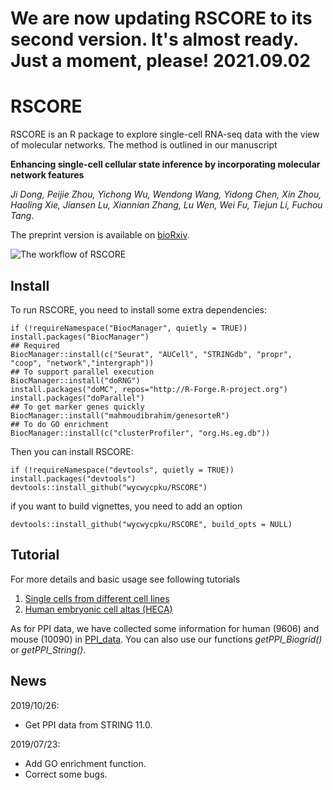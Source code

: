 # We are now updating RSCORE to its second version. It's almost ready. Just a moment, please! 2021.09.02

# RSCORE
RSCORE is an R package to explore single-cell RNA-seq data with the view of molecular networks. The method is outlined in our manuscript 

**Enhancing single-cell cellular state inference by incorporating molecular network features**

*Ji Dong, Peijie Zhou, Yichong Wu, Wendong Wang, Yidong Chen, Xin Zhou, Haoling Xie, Jiansen Lu, Xiannian Zhang, Lu Wen, Wei Fu, Tiejun Li, Fuchou Tang*.

The preprint version is available on [bioRxiv](https://doi.org/10.1101/699959). 

![The workflow of RSCORE](https://github.com/wycwycpku/RSCORE/blob/master/images/Figure_1.jpg) 
## Install
To run RSCORE, you need to install some extra dependencies:
```
if (!requireNamespace("BiocManager", quietly = TRUE)) install.packages("BiocManager")
## Required
BiocManager::install(c("Seurat", "AUCell", "STRINGdb", "propr", "coop", "network","intergraph"))
## To support parallel execution
BiocManager::install("doRNG")
install.packages("doMC", repos="http://R-Forge.R-project.org")
install.packages("doParallel")
## To get marker genes quickly
BiocManager::install("mahmoudibrahim/genesorteR") 
## To do GO enrichment
BiocManager::install(c("clusterProfiler", "org.Hs.eg.db"))
```

Then you can install RSCORE:
```
if (!requireNamespace("devtools", quietly = TRUE)) install.packages("devtools")
devtools::install_github("wycwycpku/RSCORE")
```
if you want to build vignettes, you need to add an option
```
devtools::install_github("wycwycpku/RSCORE", build_opts = NULL)
```

## Tutorial
For more details and basic usage see following tutorials
1.	[Single cells from different cell lines](https://github.com/wycwycpku/RSCORE/blob/master/vignettes/RSCORE_Tutorials.pdf)
2.	[Human embryonic cell altas (HECA)](https://github.com/zorrodong/HECA)

As for PPI data, we have collected some information for human (9606) and mouse (10090) in [PPI_data](https://github.com/wycwycpku/PPI_data). You can also use our functions *getPPI_Biogrid()* or *getPPI_String()*.
## News
2019/10/26:
-	Get PPI data from STRING 11.0.

2019/07/23:
-	Add GO enrichment function.
-	Correct some bugs.
